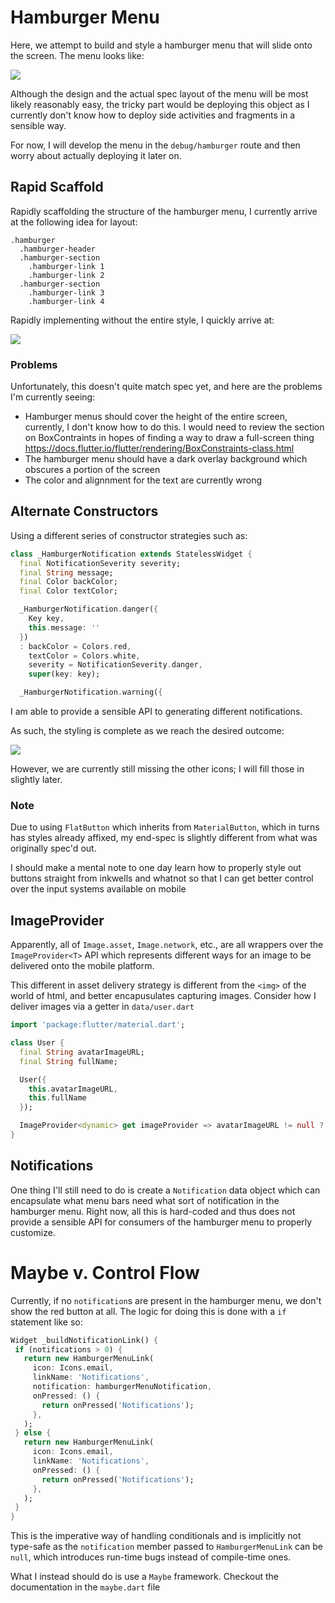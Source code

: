 # Hamburger Menu

Here, we attempt to build and style a hamburger menu that will slide onto the screen. The menu looks like:

![](./ch11/hamburger-spec.png)

Although the design and the actual spec layout of the menu will be most likely reasonably easy, the tricky part would be deploying this object as I currently don't know how to deploy side activities and fragments in a sensible way.

For now, I will develop the menu in the `debug/hamburger` route and then worry about actually deploying it later on.

## Rapid Scaffold

Rapidly scaffolding the structure of the hamburger menu, I currently arrive at the following idea for layout:

```haml
.hamburger
  .hamburger-header
  .hamburger-section
    .hamburger-link 1
    .hamburger-link 2
  .hamburger-section
    .hamburger-link 3
    .hamburger-link 4
```

Rapidly implementing without the entire style, I quickly arrive at:

![](./ch11/rapid-scaffold.png)

### Problems

Unfortunately, this doesn't quite match spec yet, and here are the problems I'm currently seeing:

- Hamburger menus should cover the height of the entire screen, currently, I don't know how to do this. I would need to review the section on BoxContraints in hopes of finding a way to draw a full-screen thing https://docs.flutter.io/flutter/rendering/BoxConstraints-class.html
- The hamburger menu should have a dark overlay background which obscures a portion of the screen
- The color and alignnment for the text are currently wrong

## Alternate Constructors

Using a different series of constructor strategies such as:

```dart
class _HamburgerNotification extends StatelessWidget {
  final NotificationSeverity severity;
  final String message;
  final Color backColor;
  final Color textColor;

  _HamburgerNotification.danger({
    Key key,
    this.message: ''
  }) 
  : backColor = Colors.red,
    textColor = Colors.white,
    severity = NotificationSeverity.danger,
    super(key: key);

  _HamburgerNotification.warning({
```

I am able to provide a sensible API to generating different notifications.

As such, the styling is complete as we reach the desired outcome:

![](./ch11/styled.png)

However, we are currently still missing the other icons; I will fill those in slightly later.

### Note

Due to using `FlatButton` which inherits from `MaterialButton`, which in turns has styles already affixed, my end-spec is slightly different from what was originally spec'd out.

I should make a mental note to one day learn how to properly style out buttons straight from inkwells and whatnot so that I can get better control over the input systems available on mobile

## ImageProvider

Apparently, all of `Image.asset`, `Image.network`, etc., are all wrappers over the `ImageProvider<T>` API which represents different ways for an image to be delivered onto the mobile platform.

This different in asset delivery strategy is different from the `<img>` of the world of html, and better encapusulates capturing images. Consider how I deliver images via a getter in `data/user.dart`

```dart
import 'package:flutter/material.dart';

class User {
  final String avatarImageURL;
  final String fullName;

  User({
    this.avatarImageURL,
    this.fullName
  });

  ImageProvider<dynamic> get imageProvider => avatarImageURL != null ? new NetworkImage(avatarImageURL) : new AssetImage('images/dogelog.jpg');
}
```

## Notifications

One thing I'll still need to do is create a `Notification` data object which can encapsulate what menu bars need what sort of notification in the hamburger menu. Right now, all this is hard-coded and thus does not provide a sensible API for consumers of the hamburger menu to properly customize.

 # Maybe v. Control Flow

 Currently, if no `notification`s are present in the hamburger menu, we don't show the red button at all. The logic for doing this is done with a `if` statement like so:

 ```dart
 Widget _buildNotificationLink() {
  if (notifications > 0) {
    return new HamburgerMenuLink(
      icon: Icons.email,
      linkName: 'Notifications',
      notification: hamburgerMenuNotification,
      onPressed: () {
        return onPressed('Notifications');
      },
    );
  } else {
    return new HamburgerMenuLink(
      icon: Icons.email,
      linkName: 'Notifications',
      onPressed: () {
        return onPressed('Notifications');
      },
    );
  }
}
```

This is the imperative way of handling conditionals and is implicitly not type-safe as the `notification` member passed to `HamburgerMenuLink` can be `null`, which introduces run-time bugs instead of compile-time ones.

What I instead should do is use a `Maybe` framework. Checkout the documentation in the `maybe.dart` file